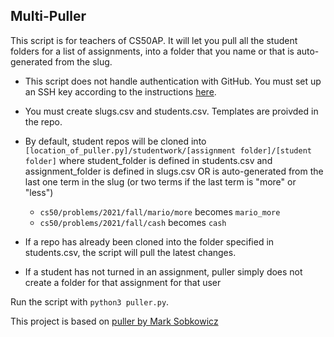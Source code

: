 ## Multi-Puller ##

This script is for teachers of CS50AP.  It will let you pull all the student folders for a list of assignments, into a folder that you name or that is auto-generated from the slug.  

- This script does not handle authentication with GitHub. You must set up an SSH key according to the instructions [here](https://cs50.readthedocs.io/github/).
- You must create slugs.csv and students.csv. Templates are proivded in the repo.
- By default, student repos will be cloned into `[location_of_puller.py]/studentwork/[assignment folder]/[student folder]` where student_folder is defined in students.csv and assignment_folder is defined in slugs.csv OR is auto-generated from the last one term in the slug (or two terms if the last term is "more" or "less")
  - `cs50/problems/2021/fall/mario/more` becomes `mario_more` 
  - `cs50/problems/2021/fall/cash` becomes `cash`

- If a repo has already been cloned into the folder specified in students.csv, the script will pull the latest changes. 

- If a student has not turned in an assignment, puller simply does not create a folder for that assignment for that user

Run the script with `python3 puller.py`.

This project is based on [puller by Mark Sobkowicz](https://github.com/sobko/puller)
